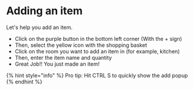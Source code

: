 # Adding an item



Let's help you add an item. 

* Click on the purple button in the bottom left corner \(With the + sign\) 
* Then, select the yellow icon with the shopping basket 
* Click on the room you want to add an item in \(for example, kitchen\) 
* Then, enter the item name and quantity
* Great Job!! You just made an item! 

{% hint style="info" %}
Pro tip: Hit CTRL S to quickly show the add popup
{% endhint %}



